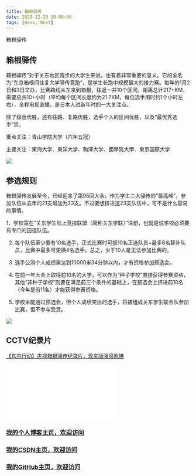 ```yaml
---
title: 箱根驿传
date: 2020-12-20 10:08:00
tags: [Hexo, Next]
---
```

 
箱根驿传
<!--more-->

## 箱根驿传

箱根驿传”对于关东地区跑步的大学生来说，也有着非常重要的意义。它的全名为“东京箱根间往复大学驿传竞跑”，是学生长跑中规模最大的接力赛。每年的1月2日和3日举办，比赛路线从东京到箱根，往返一共10个区间，距离总计217+KM，需要总共10+小时（平均每个区间长度约为21.7KM，每位选手用时约1个小时左右），全程电视直播，是日本人过新年时的一大关注点。

除了综合优胜，还有往路、复路优胜，选手个人的区间优胜，以及“最优秀选手”赏。

重点关注：青山学院大学（六年五冠）

主要关注：東海大学、東洋大学、駒澤大学、國學院大學、東京国際大学

![](https://img-blog.nos-eastchina1.126.net/blog/blog_xianggen_1.jpeg)

## 参选规则
箱根驿传发展至今，已经迎来了第95回大会，作为学生三大驿传的“最高峰”，参加队伍从去年的21支增加为23支。不过要想挤进这23支队伍中，可不是什么容易的事情。

1．学校需在“关东学生陆上竞技联盟（简称关东学联）”注册，也就是说学校必须要有专门的田径队伍。

2. 每个队伍至少要有10名选手，正式比赛时可报10名正选队员+最多6名替补队员，比赛中最多可更换4名选手。总之，少于10人是无法参加比赛的。

3. 选手公测个人成绩需达到10000米34分钟以内，才有资格参加预选会。

4. 在前一年大会上取得前10名的大学，可以作为“种子学校”直接获得参赛资格，其他“非种子学校”则要在满足前三个条件的基础上，在预选会上挤进前10名（今年是前11名）才能获得参赛资格。

5. 学校未能通过预选会，但个人成绩突出的选手，将被组成关东学生联合队参加比赛，但不参与受赏。

![](https://img-blog.nos-eastchina1.126.net/blog/blog_xianggen_2.jpeg)

## CCTV纪录片
[【东京行动】央视箱根驿传纪录片，现实版强风吹拂](https://www.bilibili.com/video/BV1xr4y1F73Y)

<div class="bilibili">
<iframe src="//player.bilibili.com/player.html?aid=755267033&bvid=BV1xr4y1F73Y&cid=257353520&page=1" scrolling="no" border="0" frameborder="no" framespacing="0" allowfullscreen="true"> </iframe>
</div>

### [我的个人博客主页，欢迎访问](http://www.aomanhao.top/)
### [我的CSDN主页，欢迎访问](https://blog.csdn.net/Aoman_Hao)
### [我的GitHub主页，欢迎访问](https://github.com/AomanHao)